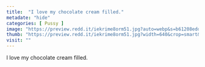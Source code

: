 ```yaml
---
title:  "I love my chocolate cream filled."
metadate: "hide"
categories: [ Pussy ]
image: "https://preview.redd.it/iekrime8orm51.jpg?auto=webp&s=b61208edd71122b4d33c44bbcd6bba749a2afb2b"
thumb: "https://preview.redd.it/iekrime8orm51.jpg?width=640&crop=smart&auto=webp&s=a48aff7b2972bc6664e759d8b6ecf62e4c3de5ab"
visit: ""
---
```

I love my chocolate cream filled.
